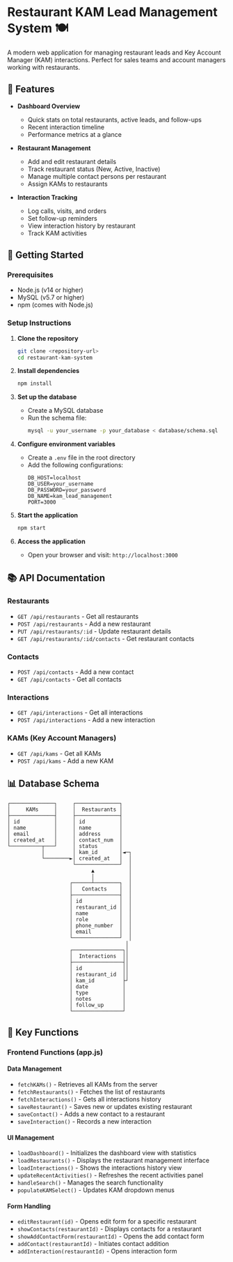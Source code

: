 # Restaurant KAM Lead Management System 🍽️

A modern web application for managing restaurant leads and Key Account Manager (KAM) interactions. Perfect for sales teams and account managers working with restaurants.

## 🌟 Features

- **Dashboard Overview**
  - Quick stats on total restaurants, active leads, and follow-ups
  - Recent interaction timeline
  - Performance metrics at a glance

- **Restaurant Management**
  - Add and edit restaurant details
  - Track restaurant status (New, Active, Inactive)
  - Manage multiple contact persons per restaurant
  - Assign KAMs to restaurants

- **Interaction Tracking**
  - Log calls, visits, and orders
  - Set follow-up reminders
  - View interaction history by restaurant
  - Track KAM activities

## 🚀 Getting Started

### Prerequisites

- Node.js (v14 or higher)
- MySQL (v5.7 or higher)
- npm (comes with Node.js)

### Setup Instructions

1. **Clone the repository**
   ```bash
   git clone <repository-url>
   cd restaurant-kam-system
   ```

2. **Install dependencies**
   ```bash
   npm install
   ```

3. **Set up the database**
   - Create a MySQL database
   - Run the schema file:
     ```bash
     mysql -u your_username -p your_database < database/schema.sql
     ```

4. **Configure environment variables**
   - Create a `.env` file in the root directory
   - Add the following configurations:
     ```
     DB_HOST=localhost
     DB_USER=your_username
     DB_PASSWORD=your_password
     DB_NAME=kam_lead_management
     PORT=3000
     ```

5. **Start the application**
   ```bash
   npm start
   ```

6. **Access the application**
   - Open your browser and visit: `http://localhost:3000`

## 📚 API Documentation

### Restaurants

- `GET /api/restaurants` - Get all restaurants
- `POST /api/restaurants` - Add a new restaurant
- `PUT /api/restaurants/:id` - Update restaurant details
- `GET /api/restaurants/:id/contacts` - Get restaurant contacts

### Contacts

- `POST /api/contacts` - Add a new contact
- `GET /api/contacts` - Get all contacts

### Interactions

- `GET /api/interactions` - Get all interactions
- `POST /api/interactions` - Add a new interaction

### KAMs (Key Account Managers)

- `GET /api/kams` - Get all KAMs
- `POST /api/kams` - Add a new KAM

## 📊 Database Schema

```
┌──────────────┐     ┌──────────────┐
│     KAMs     │     │  Restaurants │
├──────────────┤     ├──────────────┤
│ id           │     │ id           │
│ name         │     │ name         │
│ email        │     │ address      │
│ created_at   │     │ contact_num  │
└──────────┬───┘     │ status       │
           │         │ kam_id       │◄─┐
           └────────►│ created_at   │  │
                     └──────────────┘  │
                           ▲           │
                           │           │
                    ┌──────┴────────┐  │
                    │   Contacts    │  │
                    ├───────────────┤  │
                    │ id            │  │
                    │ restaurant_id │  │
                    │ name          │  │
                    │ role          │  │
                    │ phone_number  │  │
                    │ email         │  │
                    └───────────────┘  │
                                      │
                    ┌────────────────┐│
                    │  Interactions  ││
                    ├────────────────┤│
                    │ id             ││
                    │ restaurant_id  ││
                    │ kam_id         ├┘
                    │ date           │
                    │ type           │
                    │ notes          │
                    │ follow_up      │
                    └────────────────┘
```



## 🔧 Key Functions

### Frontend Functions (app.js)

#### Data Management
- `fetchKAMs()` - Retrieves all KAMs from the server
- `fetchRestaurants()` - Fetches the list of restaurants
- `fetchInteractions()` - Gets all interactions history
- `saveRestaurant()` - Saves new or updates existing restaurant
- `saveContact()` - Adds a new contact to a restaurant
- `saveInteraction()` - Records a new interaction

#### UI Management
- `loadDashboard()` - Initializes the dashboard view with statistics
- `loadRestaurants()` - Displays the restaurant management interface
- `loadInteractions()` - Shows the interactions history view
- `updateRecentActivities()` - Refreshes the recent activities panel
- `handleSearch()` - Manages the search functionality
- `populateKAMSelect()` - Updates KAM dropdown menus

#### Form Handling
- `editRestaurant(id)` - Opens edit form for a specific restaurant
- `showContacts(restaurantId)` - Displays contacts for a restaurant
- `showAddContactForm(restaurantId)` - Opens the add contact form
- `addContact(restaurantId)` - Initiates contact addition
- `addInteraction(restaurantId)` - Opens interaction form


